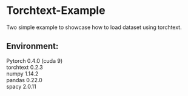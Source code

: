 # Torchtext-Example

Two simple example to showcase how to load dataset using torchtext.

## Environment: 
Pytorch 0.4.0 (cuda 9)  
torchtext 0.2.3  
numpy 1.14.2  
pandas 0.22.0  
spacy 2.0.11  

